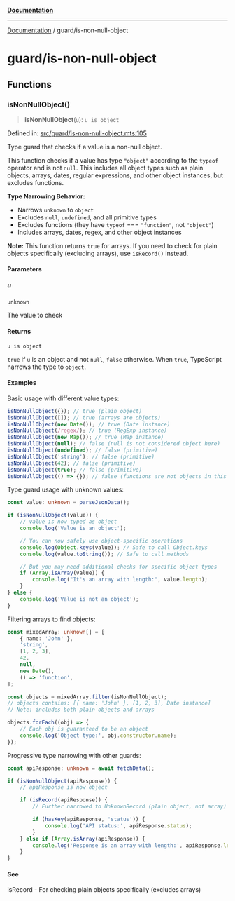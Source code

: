 [**Documentation**](../README.md)

---

[Documentation](../README.md) / guard/is-non-null-object

# guard/is-non-null-object

## Functions

### isNonNullObject()

> **isNonNullObject**(`u`): `u is object`

Defined in: [src/guard/is-non-null-object.mts:105](https://github.com/noshiro-pf/ts-data-forge/blob/main/src/guard/is-non-null-object.mts#L105)

Type guard that checks if a value is a non-null object.

This function checks if a value has type `"object"` according to the `typeof` operator
and is not `null`. This includes all object types such as plain objects, arrays, dates,
regular expressions, and other object instances, but excludes functions.

**Type Narrowing Behavior:**

- Narrows `unknown` to `object`
- Excludes `null`, `undefined`, and all primitive types
- Excludes functions (they have `typeof` === `"function"`, not `"object"`)
- Includes arrays, dates, regex, and other object instances

**Note:** This function returns `true` for arrays. If you need to check for plain objects
specifically (excluding arrays), use `isRecord()` instead.

#### Parameters

##### u

`unknown`

The value to check

#### Returns

`u is object`

`true` if `u` is an object and not `null`, `false` otherwise.
When `true`, TypeScript narrows the type to `object`.

#### Examples

Basic usage with different value types:

```typescript
isNonNullObject({}); // true (plain object)
isNonNullObject([]); // true (arrays are objects)
isNonNullObject(new Date()); // true (Date instance)
isNonNullObject(/regex/); // true (RegExp instance)
isNonNullObject(new Map()); // true (Map instance)
isNonNullObject(null); // false (null is not considered object here)
isNonNullObject(undefined); // false (primitive)
isNonNullObject('string'); // false (primitive)
isNonNullObject(42); // false (primitive)
isNonNullObject(true); // false (primitive)
isNonNullObject(() => {}); // false (functions are not objects in this context)
```

Type guard usage with unknown values:

```typescript
const value: unknown = parseJsonData();

if (isNonNullObject(value)) {
    // value is now typed as object
    console.log('Value is an object');

    // You can now safely use object-specific operations
    console.log(Object.keys(value)); // Safe to call Object.keys
    console.log(value.toString()); // Safe to call methods

    // But you may need additional checks for specific object types
    if (Array.isArray(value)) {
        console.log("It's an array with length:", value.length);
    }
} else {
    console.log('Value is not an object');
}
```

Filtering arrays to find objects:

```typescript
const mixedArray: unknown[] = [
    { name: 'John' },
    'string',
    [1, 2, 3],
    42,
    null,
    new Date(),
    () => 'function',
];

const objects = mixedArray.filter(isNonNullObject);
// objects contains: [{ name: 'John' }, [1, 2, 3], Date instance]
// Note: includes both plain objects and arrays

objects.forEach((obj) => {
    // Each obj is guaranteed to be an object
    console.log('Object type:', obj.constructor.name);
});
```

Progressive type narrowing with other guards:

```typescript
const apiResponse: unknown = await fetchData();

if (isNonNullObject(apiResponse)) {
    // apiResponse is now object

    if (isRecord(apiResponse)) {
        // Further narrowed to UnknownRecord (plain object, not array)

        if (hasKey(apiResponse, 'status')) {
            console.log('API status:', apiResponse.status);
        }
    } else if (Array.isArray(apiResponse)) {
        console.log('Response is an array with length:', apiResponse.length);
    }
}
```

#### See

isRecord - For checking plain objects specifically (excludes arrays)
